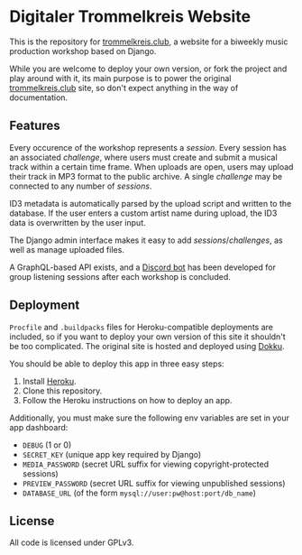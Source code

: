 # Digitaler Trommelkreis Website

This is the repository for [trommelkreis.club](https://www.trommelkreis.club), a website for a biweekly music production workshop based on Django.

While you are welcome to deploy your own version, or fork the project and play around with it, its main purpose is to power the original [trommelkreis.club](https://www.trommelkreis.club) site, so don't expect anything in the way of documentation.

## Features

Every occurence of the workshop represents a *session*. Every session has an associated *challenge*, where users must create and submit a musical track within a certain time frame. When uploads are open, users may upload their track in MP3 format to the public archive. A single *challenge* may be connected to any number of *sessions*.

ID3 metadata is automatically parsed by the upload script and written to the database. If the user enters a custom artist name during upload, the ID3 data is overwritten by the user input.

The Django admin interface makes it easy to add *sessions*/*challenges*, as well as manage uploaded files.

A GraphQL-based API exists, and a [Discord bot](/fshstk/trommelbot) has been developed for group listening sessions after each workshop is concluded.

## Deployment

`Procfile` and `.buildpacks` files for Heroku-compatible deployments are included, so if you want to deploy your own version of this site it shouldn't be too complicated. The original site is hosted and deployed using [Dokku](https://dokku.com/).

You should be able to deploy this app in three easy steps:
1. Install [Heroku](https://heroku.com).
2. Clone this repository.
3. Follow the Heroku instructions on how to deploy an app.

Additionally, you must make sure the following env variables are set in your app dashboard:

- `DEBUG` (1 or 0)
- `SECRET_KEY` (unique app key required by Django)
- `MEDIA_PASSWORD` (secret URL suffix for viewing copyright-protected sessions)
- `PREVIEW_PASSWORD` (secret URL suffix for viewing unpublished sessions)
- `DATABASE_URL` (of the form `mysql://user:pw@host:port/db_name`)

## License

All code is licensed under GPLv3.